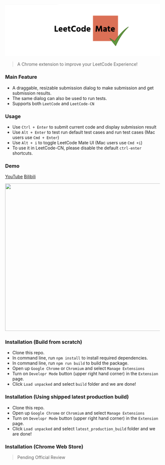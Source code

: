 ![Logo](logo.png)

> A Chrome extension to improve your LeetCode Experience! 


### Main Feature
* A draggable, resizable submission dialog to make submission and get submission results.
* The same dialog can also be used to run tests. 
* Supports both `LeetCode` and `LeetCode-CN`


### Usage
* Use `Ctrl + Enter` to submit current code and display submission result
* Use `Alt + Enter` to test run default test cases and run test cases (Mac users use `Cmd + Enter`)
* Use `Alt + i` to toggle LeetCode Mate UI (Mac users use `Cmd +i`)
* To use it in LeetCode-CN, please disable the default `ctrl-enter` shortcuts.


### Demo
[YouTube](https://youtu.be/-EERA_JScJE)
[Bilibili](https://www.bilibili.com/video/BV1p54y147zK/)

 <img src="demo.gif" style="width:600px;height:479px">
 
### Installation (Build from scratch)
* Clone this repo.
* In command line, run `npm install` to install required dependencies.
* In command line, run `npm run build` to build the package.
* Open up `Google Chrome` or `Chromium` and select `Manage Extensions`
* Turn on `Developr Mode` button (upper right hand corner) in the `Extension` page.
* Click `Load unpacked` and select `build` folder and we are done!


### Installation (Using shipped latest production build)
* Clone this repo.
* Open up `Google Chrome` or `Chromium` and select `Manage Extensions`
* Turn on `Developr Mode` button (upper right hand corner) in the `Extension` page.
* Click `Load unpacked` and select `latest_production_build` folder and we are done!


### Installation (Chrome Web Store)
> Pending Official Review
